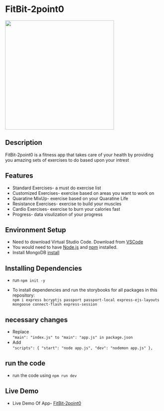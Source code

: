 # FitBit-2point0


<img src="https://user-images.githubusercontent.com/72491412/114506150-04b12600-9c4f-11eb-8265-9502d1c57a19.png" width="350">


## Description

FitBit-2point0 is a fitness app that takes care of your health by providing you amazing sets of exercises to do based upon your intrest

## Features

- Standard Exercises- a must do exercise list
- Customized Exercises- exercise based on areas you want to work on
- Quaratine MixUp- exercise based on your Quaratine Life
- Resistance Exercises- exercise to build your muscles
- Cardio Exercises- exercise to burn your calories fast
- Progress- data visulization of your progress

## Environment Setup

- Need to download Virtual Studio Code.
  Download from [VSCode](https://code.visualstudio.com/download)
- You would need to have [Node.js](https://nodejs.org/en/) and [npm](https://www.npmjs.com/) installed.
- Install MongoDB [install](https://docs.mongodb.com/guides/server/install/)

## Installing Dependencies

- run `npm init -y`

- To install dependencies and run the storybooks for all packages in this repository:<br/>
  `npm i express bcryptjs passport passport-local express-ejs-layouts mongoose connect-flash express-session`

## necessary changes

- Replace <br/>`"main": "index.js" to "main": "app.js" in package.json`
- Add<br/>
  `"scripts": {
    "start": "node app.js",
    "dev": "nodemon app.js"
  },`
  
## run the code

- run the code using `npm run dev`

## Live Demo

- Live Demo Of App- [FitBit-2point0](https://fitbit-2point0.herokuapp.com/)
